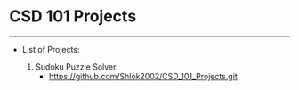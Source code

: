 # CSD 101 Projects
*******************

* List of Projects:

  1. Sudoku Puzzle Solver.
      * https://github.com/Shlok2002/CSD_101_Projects.git
  
